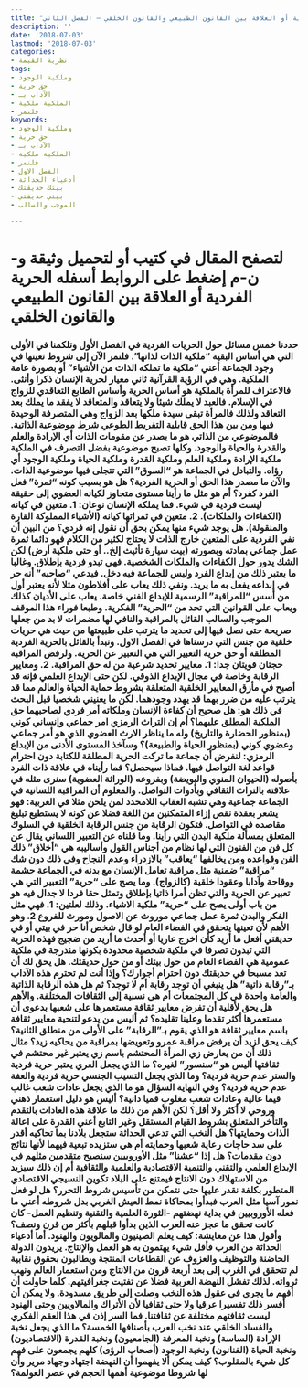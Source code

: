 ```yaml
---
title: "الحرية الفردية أو العلاقة بين القانون الطبيعي والقانون الخلقي – الفصل الثاني"
description: ''
date: '2018-07-03'
lastmod: '2018-07-03'
categories:
- نظرية القيمة
tags:
- وملكية الوجود
- حق حرية
- الآداب بـ
- الملكية ملكية
- فلنمر
keywords:
- وملكية الوجود
- حق حرية
- الآداب بـ
- الملكية ملكية
- فلنمر
- الفصل الاول
- أدعياء الحداثة
- بيتك حديقتك
- بيتي حديقتي
- الموجب والسالب

---
```

# **لتصفح المقال في كتيب أو لتحميل وثيقة و-ن-م إضغط على الروابط أسفله** **الحرية الفردية أو العلاقة بين القانون الطبيعي والقانون الخلقي**

### حددنا خمس مسائل حول الحريات الفردية في الفصل الأول وتلكمنا في الأولى التي هي أساس البقية “ملكية الذات لذاتها”. فلنمر الآن إلى شروط تعينها في وجود الجماعة أعني “ملكية ما تملكه الذات من الأشياء” أو بصورة عامة الملكية. وهي في الرؤية القرآنية ثاني معيار لحرية الإنسان ذكرا وأنثى. فالاعتراف للمرأة بالملكية هو أساس الحرية وأساس الطابع التعاقدي للزواج في الإسلام. فالعبد لا يملك شيئا ولا يتعاقد والمتعاقد لا يفقد ما يملك بعد التعاقد ولذلك فالمرأة تبقى سيدة ملكها بعد الزواج وهي المتصرفة الوحيدة فيها ومن بين هذا الحق قابلية التفريط الطوعي شرط موضوعية الذاتية. فالموضوعي من الذاتي هو ما يصدر عن مقومات الذات أي الإرادة والعلم والقدرة والحياة والوجود. وكلها تصبح موضوعية بفضل التصرف في الملكية ملكية الإرادة وملكية العلم وملكية القدرة وملكية الحياة وملكية الوجود أي رؤاه. والتبادل في الجماعة هو “السوق” التي تتجلى فيها موضوعية الذات. والآن ما مصدر هذا الحق أو الحرية الفردية؟ هل هو بسبب كونه “ثمرة” فعل الفرد كفرد؟ أم هو مثل ما رأينا مستوى متجاوز لكيانه العضوي إلى حقيقة ليست فردية في شيء. فما يملكه الإنسان نوعان: 1. متعين في كيانه (الكفاءات والملكات). 2. متعين في ثمراتها كيانه (الأشياء المملوكة القارة والمنقولة). هل يوجد شيء منها يمكن بحق أن نقول إنه فردي؟ من البين أن نفي الفردية على المتعين خارج الذات لا يحتاج لكثير من الكلام فهو دائما ثمرة عمل جماعي بمادته وبصورته (بيت سيارة تأثيث إلخ.. أو حتى ملكية أرض) لكن الشك يدور حول الكفاءات والملكات الشخصية. فهي تبدو فردية بإطلاق. وغالبا ما يعتبر ذلك من إبداع الفرد وليس للجماعة فيه دخل. فيدعي “صاحبه” أنه حر في إبداعه يفعل به ما يريد. ونفي ذلك يعاب على أفلاطون مثلا لأنه يعتبر أول من أسس “للمراقبة” الرسمية للإبداع الفني خاصة. يعاب على الأديان كذلك ويعاب على القوانين التي تحد من “الحرية” الفكرية. وطبعا فوراء هذا الموقف الموجب والسالب القائل بالمراقبة والنافي لها مضمرات لا بد من جعلها صريحة حتى نصل فيها إلى تحديد ما يترتب على طبيعتها من حيث هي حريات خلقية من جنس التي درسناها في الفصل الاول. ونبدأ بالقائل بالحرية الفردية المطلقة أو حق حرية التعبير التي هي التعبير عن الحرية. ولرفض المراقبة حجتان قويتان جدا: 1. معايير تحديد شرعية من له حق المراقبة. 2. ومعايير الرقابة وخاصة في مجال الإبداع الذوقي. لكن حتى الإبداع العلمي فإنه قد أصبح في مأزق المعايير الخلقية المتعلقة بشروط حماية الحياة والعالم مما قد يترتب عليه من ضرر بهما قد يهدد وجودهما. لكن ما يعنيني شخصيا قبل البحث في ذلك هو: هل صحيح أن كفاءة الإنسان وملكاته أمر فردي لصاحبهما حق الملكية المطلق عليهما؟ أم إن التراث الرمزي امر جماعي وإنساني كوني (بمنظور الحضارة والتاريخ) وله ما يناظر الارث العضوي الذي هو أمر جماعي وعضوي كوني (بمنظور الحياة والطبيعة)؟ وسآخذ المستوى الأدنى من الإبداع الرمزي: لنفرض أن جماعة ما تركت الحرية المطلقة للكتابة دون احترام قواعد لغة التواصل فيها. فماذا سيحصل؟ فما رأيناه في علاقة ذات الفرد بأصوله (الحيوان المنوي والبويضة) وبفروعه (الوراثة العضوية) سنرى مثله في علاقته بالتراث الثقافي وبأدوات التواصل. والمعلوم أن المراقبة اللسانية في الجماعة جماعية وهي تشبه العقاب اللامحدد لمن يلحن مثلا في العربية: فهو يشعر بعقدة نقص إزاء المتمكنين من اللغة فضلا عن كونه لا يستطيع تبليغ مقاصده في التواصل. فتكون الرقابة من جنس الرقابة الخلقية في السلوك المتعلق بمسألة ملكية البدن التي رأينا. وما قلناه عن التعبير اللساني يقال عن كل فن من الفنون التي لها نظام من أجناس القول وأساليبه هي “أخلاق” ذلك الفن وقواعده ومن يخالفها “يعاقب” بالازدراء وعدم النجاح وفي ذلك دون شك “مراقبة” ضمنية مثل مراقبة تعامل الإنسان مع بدنه في الجماعة حشمة ووقاحة وآدابا وعقودا خلقية (كالزواج). وما يصح على “حرية” التعبير التي هي تعبير عن الحرية والتي تظن أمرا ذاتيا بإطلاق وتمثل حقا فردا لا جدال فيه هو من باب أولى يصح على “حرية” ملكية الاشياء. وذلك لعلتين: 1. فهي مثل الفكر والبدن ثمرة عمل جماعي موروث عن الاصول ومورث للفروع 2. وهو الأهم لأن تعينها يتحقق في الفضاء العام لو قال شخص أنا حر في بيتي أو في حديقتي أفعل ما أريد كأن اخرج عاريا أو أحدث ما أريد من ضجيج فهذه الحرية التي تبدون تصرفا في ملكية شخصية محدودة بكونها مندرجة في ملكية عمومية هي الفضاء العام من حول بيتك أو من حول حديقتك. هل يحق لك أن تعد مسبحا في حديقتك دون احترام أجوارك؟ وإذا أنت لم تحترم هذه الآداب بـ”رقابة ذاتية” هل ينبغي أن توجد رقابة أم لا توجد؟ ثم هل هذه الرقابة الذاتية والعامة واحدة في كل المجتمعات أم هي نسبية إلى الثقافات المختلفة. والأهم هل يحق لأقلية أن تفرض معايير ثقافة مستعمرها على شعبها بدعوى أن مستعمرها أكثر تقدما وعلينا تقليده؟ ثم أليس من يدعو لتنحية معايير ثقافة باسم معايير ثقافة هو الذي يقوم بـ”الرقابة” على الأولى من منطلق الثانية؟ كيف يحق لزيد أن يرفض مراقبة عمرو وتعويضها بمراقبة من يحاكيه زيد؟ مثال ذلك أن من يعارض زي المرأة المحتشم باسم زي يعتبر غير محتشم في ثقافتها أليس هو “سنسور” لغيره؟ ما الذي يجعل العري يعتبر حرية فردية والستر عدم حرية فردية؟ وما الذي يجعل التسيب الجنسي حرية فردية والعفة عدم حرية فردية؟ وفي النهاية السؤال هو ما الذي يجعل عادات شعب غالب قيما عالية وعادات شعب مغلوب قميا دانية؟ أليس هو دليل استعمار ذهني وروحي لا أكثر ولا أقل؟ لكن الأهم من ذلك ما علاقة هذه العادات بالتقدم والتأخر المتعلق بشروط القيام المستقل وغير التابع أعني القدرة على اعالة الذات وحمايتها؟ هل النخب التي تدعي الحداثة ستجعل بلادنا بما تحاكيه أقدر على سد حاجات رعاية شعبها وحمايته أم هي ستزيده تبعية فيهما لأنها نتائج دون مقدمات؟ هل إذا “عشنا” مثل الأوروبيين سنصبح متقدمين مثلهم في الإبداع العلمي والتقني والتنمية الاقتصادية والعلمية والثقافية أم إن ذلك سيزيد من الاستهلاك دون الانتاج فيمتنع على البلاد تكوين النسيجي الاقتصادي المتطور بكلفة نقدر عليها حتى نتمكن من تأسيس شروط التحرر؟ هل لو فعل نمور آسيا مثل العرب فبدأوا بمحاكاة نمط العيش الغربي بدل شروطه أعني ما فعله الأوروبيين في بداية نهضتهم -الثورة العلمية والتقنية وتنظيم العمل- كان كانت تحقق ما عجز عنه العرب الذين بدأوا قبلهم بأكثر من قرن ونصف؟ وأقول هذا عن معايشة: كيف يعلم الصينيون والمالويون والهنود. أما أدعياء الحداثة من العرب فأقل شيء يهتمون به هو العمل والإنتاج. يريدون الدولة الحاضنة والتوظيف والعزوف عن القطاعات المنتجة ويطالبون بحقوق نقابية لم تتحقق في الغرب إلى بعد أربعة قرون من الانتاج ومن استعمار العالم ونهب ثرواته. لذلك تفشل النهضة العربية فضلا عن تفتيت جغرافيتهم. كلما حاولت أن أفهم ما يجري في عقول هذه النخب وصلت إلى طريق مسدودة. ولا يمكن أن أفسر ذلك تفسيرا عرقيا ولا حتى ثقافيا لأن الأتراك والمالاويين وحتى الهنود ليست ثقافتهم مختلفة عن ثقافتنا. فما السر إذن في هذا العقم الفكري والفساد الخلقي عند نخب العرب بأصنافها الخمسة؟ ما الذي يجعل نخبة الإرادة (الساسة) ونخبة المعرفة (الجامعيون) ونخبة القدرة (الاقتصاديون) ونخبة الحياة (الفنانون) ونخبة الوجود (أصحاب الرؤى) كلهم يجمعون على فهم كل شيء بالمقلوب؟ كيف يمكن ألا يفهموا أن النهضة اجتهاد وجهاد مرير وأن لها شروطا موضوعية أهمها الحجم في عصر العولمة؟

###